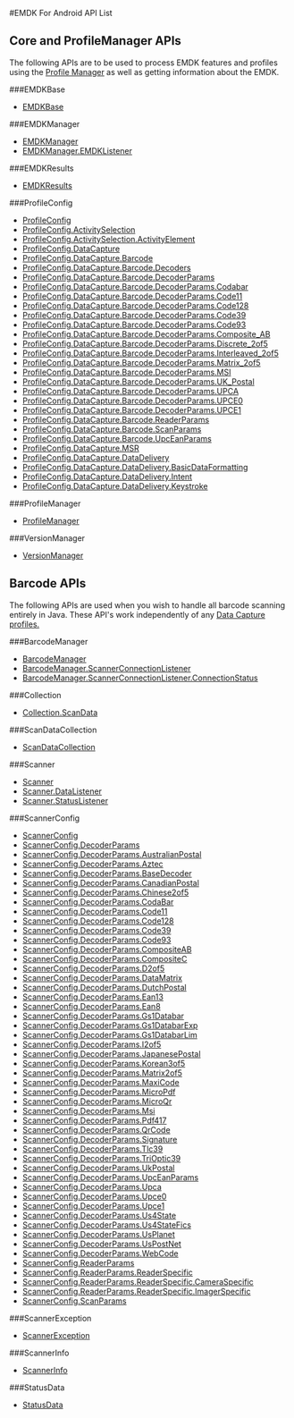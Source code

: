 #EMDK For Android API List

## Core and ProfileManager APIs
The following APIs are to be used to process EMDK features and profiles using the [Profile Manager](../guide/profiles/usingwizard) as well as getting information about the EMDK.

###EMDKBase
* [EMDKBase](../api/EMDKBase)

###EMDKManager
* [EMDKManager](../api/EMDKManager) 
* [EMDKManager.EMDKListener](../api/EMDKManager-EMDKListener) 

###EMDKResults
* [EMDKResults](../api/EMDKResults) 

###ProfileConfig
* [ProfileConfig](../api/ProfileConfig)
* [ProfileConfig.ActivitySelection](../api/ProfileConfig-ActivitySelection) 
* [ProfileConfig.ActivitySelection.ActivityElement](../api/ProfileConfig-ActivitySelection-ActivityElement) 
* [ProfileConfig.DataCapture](../api/ProfileConfig-DataCapture) 
* [ProfileConfig.DataCapture.Barcode](../api/ProfileConfig-DataCapture-Barcode) 
* [ProfileConfig.DataCapture.Barcode.Decoders](../api/ProfileConfig-DataCapture-Barcode-Decoders) 
* [ProfileConfig.DataCapture.Barcode.DecoderParams](../api/ProfileConfig-DataCapture-Barcode-DecoderParams) 
* [ProfileConfig.DataCapture.Barcode.DecoderParams.Codabar](../api/ProfileConfig-DataCapture-Barcode-DecoderParams-Codabar) 
* [ProfileConfig.DataCapture.Barcode.DecoderParams.Code11](../api/ProfileConfig-DataCapture-Barcode-DecoderParams-Code11) 
* [ProfileConfig.DataCapture.Barcode.DecoderParams.Code128](../api/ProfileConfig-DataCapture-Barcode-DecoderParams-Code128) 
* [ProfileConfig.DataCapture.Barcode.DecoderParams.Code39](../api/ProfileConfig-DataCapture-Barcode-DecoderParams-Code39) 
* [ProfileConfig.DataCapture.Barcode.DecoderParams.Code93](../api/ProfileConfig-DataCapture-Barcode-DecoderParams-Code93) 
* [ProfileConfig.DataCapture.Barcode.DecoderParams.Composite_AB](../api/ProfileConfig-DataCapture-Barcode-DecoderParams-Composite_AB)
* [ProfileConfig.DataCapture.Barcode.DecoderParams.Discrete_2of5](../api/ProfileConfig-DataCapture-Barcode-DecoderParams-Discrete_2of5)
* [ProfileConfig.DataCapture.Barcode.DecoderParams.Interleaved_2of5](../api/ProfileConfig-DataCapture-Barcode-DecoderParams-Interleaved_2of5) 
* [ProfileConfig.DataCapture.Barcode.DecoderParams.Matrix_2of5](../api/ProfileConfig-DataCapture-Barcode-DecoderParams-Matrix_2of5) 
* [ProfileConfig.DataCapture.Barcode.DecoderParams.MSI](../api/ProfileConfig-DataCapture-Barcode-DecoderParams-MSI) 
* [ProfileConfig.DataCapture.Barcode.DecoderParams.UK_Postal](../api/ProfileConfig-DataCapture-Barcode-DecoderParams-UK_Postal) 
* [ProfileConfig.DataCapture.Barcode.DecoderParams.UPCA](../api/ProfileConfig-DataCapture-Barcode-DecoderParams-UPCA) 
* [ProfileConfig.DataCapture.Barcode.DecoderParams.UPCE0](../api/ProfileConfig-DataCapture-Barcode-DecoderParams-UPCE0) 
* [ProfileConfig.DataCapture.Barcode.DecoderParams.UPCE1](../api/ProfileConfig-DataCapture-Barcode-DecoderParams-UPCE1) 
* [ProfileConfig.DataCapture.Barcode.ReaderParams](../api/ProfileConfig-DataCapture-Barcode-ReaderParams) 
* [ProfileConfig.DataCapture.Barcode.ScanParams](../api/ProfileConfig-DataCapture-Barcode-ScanParams) 
* [ProfileConfig.DataCapture.Barcode.UpcEanParams](../api/ProfileConfig-DataCapture-Barcode-UpcEanParams) 
* [ProfileConfig.DataCapture.MSR](../api/ProfileConfig-DataCapture-MSR) 
* [ProfileConfig.DataCapture.DataDelivery](../api/ProfileConfig-DataCapture-DataDelivery) 
* [ProfileConfig.DataCapture.DataDelivery.BasicDataFormatting](../api/ProfileConfig-DataCapture-DataDelivery-BasicDataFormatting) 
* [ProfileConfig.DataCapture.DataDelivery.Intent](../api/ProfileConfig-DataCapture-DataDelivery-Intent) 
* [ProfileConfig.DataCapture.DataDelivery.Keystroke](../api/ProfileConfig-DataCapture-DataDelivery-Keystroke)

###ProfileManager
* [ProfileManager](../api/ProfileManager) 

###VersionManager
* [VersionManager](../api/VersionManager) 



## Barcode APIs
The following APIs are used when you wish to handle all barcode scanning entirely in Java. These API's work independently of any [Data Capture profiles.](../guide/profiles/profilebarcode)

###BarcodeManager
* [BarcodeManager](../api/BarcodeManager)
* [BarcodeManager.ScannerConnectionListener](../api/BarcodeManager-ScannerConnectionListener)
* [BarcodeManager.ScannerConnectionListener.ConnectionStatus](../api/BarcodeManager-ScannerConnectionListener-ConnectionStatus)

###Collection
* [Collection.ScanData](../api/Collection-ScanData)

###ScanDataCollection
* [ScanDataCollection](../api/ScanDataCollection)


###Scanner
* [Scanner](../api/Scanner)
* [Scanner.DataListener](../api/Scanner-DataListener)
* [Scanner.StatusListener](../api/Scanner-StatusListener)

###ScannerConfig
* [ScannerConfig](../api/ScannerConfig)
* [ScannerConfig.DecoderParams](../api/ScannerConfig-DecoderParams)
* [ScannerConfig.DecoderParams.AustralianPostal](../api/ScannerConfig-DecoderParams-AustralianPostal)
* [ScannerConfig.DecoderParams.Aztec](../api/ScannerConfig-DecoderParams-Aztec)
* [ScannerConfig.DecoderParams.BaseDecoder](../api/ScannerConfig-DecoderParams-BaseDecoder)
* [ScannerConfig.DecoderParams.CanadianPostal](../api/ScannerConfig-DecoderParams-CanadianPostal)
* [ScannerConfig.DecoderParams.Chinese2of5](../api/ScannerConfig-DecoderParams-Chinese2of5)
* [ScannerConfig.DecoderParams.CodaBar](../api/ScannerConfig-DecoderParams-CodaBar)
* [ScannerConfig.DecoderParams.Code11](../api/ScannerConfig-DecoderParams-Code11)
* [ScannerConfig.DecoderParams.Code128](../api/ScannerConfig-DecoderParams-Code128)
* [ScannerConfig.DecoderParams.Code39](../api/ScannerConfig-DecoderParams-Code39)
* [ScannerConfig.DecoderParams.Code93](../api/ScannerConfig-DecoderParams-Code93)
* [ScannerConfig.DecoderParams.CompositeAB](../api/ScannerConfig-DecoderParams-CompositeAB)
* [ScannerConfig.DecoderParams.CompositeC](../api/ScannerConfig-DecoderParams-CompositeC)
* [ScannerConfig.DecoderParams.D2of5](../api/ScannerConfig-DecoderParams-D2of5)
* [ScannerConfig.DecoderParams.DataMatrix](../api/ScannerConfig-DecoderParams-DataMatrix)
* [ScannerConfig.DecoderParams.DutchPostal](../api/ScannerConfig-DecoderParams-DutchPostal)
* [ScannerConfig.DecoderParams.Ean13](../api/ScannerConfig-DecoderParams-Ean13)
* [ScannerConfig.DecoderParams.Ean8](../api/ScannerConfig-DecoderParams-Ean8)
* [ScannerConfig.DecoderParams.Gs1Databar](../api/ScannerConfig-DecoderParams-Gs1Databar)
* [ScannerConfig.DecoderParams.Gs1DatabarExp](../api/ScannerConfig-DecoderParams-Gs1DatabarExp)
* [ScannerConfig.DecoderParams.Gs1DatabarLim](../api/ScannerConfig-DecoderParams-Gs1DatabarLim)
* [ScannerConfig.DecoderParams.I2of5](../api/ScannerConfig-DecoderParams-I2of5)
* [ScannerConfig.DecoderParams.JapanesePostal](../api/ScannerConfig-DecoderParams-JapanesePostal)
* [ScannerConfig.DecoderParams.Korean3of5](../api/ScannerConfig-DecoderParams-Korean3of5)
* [ScannerConfig.DecoderParams.Matrix2of5](../api/ScannerConfig-DecoderParams-Matrix2of5)
* [ScannerConfig.DecoderParams.MaxiCode](../api/ScannerConfig-DecoderParams-MaxiCode)
* [ScannerConfig.DecoderParams.MicroPdf](../api/ScannerConfig-DecoderParams-MicroPdf)
* [ScannerConfig.DecoderParams.MicroQr](../api/ScannerConfig-DecoderParams-MicroQr)
* [ScannerConfig.DecoderParams.Msi](../api/ScannerConfig-DecoderParams-Msi)
* [ScannerConfig.DecoderParams.Pdf417](../api/ScannerConfig-DecoderParams-Pdf417)
* [ScannerConfig.DecoderParams.QrCode](../api/ScannerConfig-DecoderParams-QrCode)
* [ScannerConfig.DecoderParams.Signature](../api/ScannerConfig-DecoderParams-Signature)
* [ScannerConfig.DecoderParams.Tlc39](../api/ScannerConfig-DecoderParams-Tlc39)
* [ScannerConfig.DecoderParams.TriOptic39](../api/ScannerConfig-DecoderParams-TriOptic39)
* [ScannerConfig.DecoderParams.UkPostal](../api/ScannerConfig-DecoderParams-UkPostal)
* [ScannerConfig.DecoderParams.UpcEanParams](../api/ScannerConfig-DecoderParams-UpcEanParams)
* [ScannerConfig.DecoderParams.Upca](../api/ScannerConfig-DecoderParams-Upca)
* [ScannerConfig.DecoderParams.Upce0](../api/ScannerConfig-DecoderParams-Upce0)
* [ScannerConfig.DecoderParams.Upce1](../api/ScannerConfig-DecoderParams-Upce1)
* [ScannerConfig.DecoderParams.Us4State](../api/ScannerConfig-DecoderParams-Us4State)
* [ScannerConfig.DecoderParams.Us4StateFics](../api/ScannerConfig-DecoderParams-Us4StateFics)
* [ScannerConfig.DecoderParams.UsPlanet](../api/ScannerConfig-DecoderParams-UsPlanet)
* [ScannerConfig.DecoderParams.UsPostNet](../api/ScannerConfig-DecoderParams-UsPostNet)
* [ScannerConfig.DecoderParams.WebCode](../api/ScannerConfig-DecoderParams-WebCode)
* [ScannerConfig.ReaderParams](../api/ScannerConfig-ReaderParams)
* [ScannerConfig.ReaderParams.ReaderSpecific](../api/ScannerConfig-ReaderParams-ReaderSpecific)
* [ScannerConfig.ReaderParams.ReaderSpecific.CameraSpecific](../api/ScannerConfig-ReaderParams-ReaderSpecific-CameraSpecific)
* [ScannerConfig.ReaderParams.ReaderSpecific.ImagerSpecific](../api/ScannerConfig-ReaderParams-ReaderSpecific-ImagerSpecific)
* [ScannerConfig.ScanParams](../api/ScannerConfig-ScanParams)

###ScannerException
* [ScannerException](../api/ScannerException)

###ScannerInfo
* [ScannerInfo](../api/ScannerInfo)

###StatusData
* [StatusData](../api/StatusData)